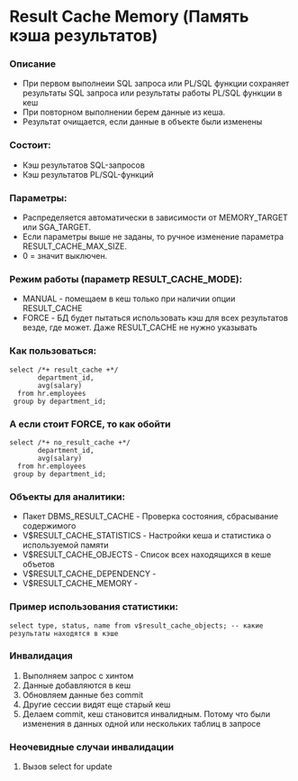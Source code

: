 # Result Cache Memory (Память кэша результатов)

### Описание 
  - При первом выполнеии SQL запроса или PL/SQL функции сохраняет результаты SQL запроса или результаты работы PL/SQL функции в кеш
  - При повторном выполнении берем данные из кеша.
  - Результат очищается, если данные в объекте были изменены

### Состоит: 
  - Кэш результатов SQL-запросов
  - Кэш результатов PL/SQL-функций

### Параметры: 
  - Распределяется автоматически в зависимости от MEMORY_TARGET или SGA_TARGET. 
  - Если параметры выше не заданы, то ручное изменение параметра RESULT_CACHE_MAX_SIZE. 
  - 0 = значит выключен.
  

### Режим работы (параметр RESULT_CACHE_MODE): 
  - MANUAL - помещаем в кеш только при наличии опции RESULT_CACHE
  - FORCE - БД будет пытаться использовать кэш для всех результатов везде, где может. Даже RESULT_CACHE не нужно указывать
  

### Как пользоваться: 
````
select /*+ result_cache +*/
       department_id, 
	   avg(salary)
  from hr.employees
 group by department_id;
````



### А если стоит FORCE, то как обойти
````
select /*+ no_result_cache +*/
       department_id, 
	   avg(salary)
  from hr.employees
 group by department_id;
````

### Объекты для аналитики: 
  - Пакет DBMS_RESULT_CACHE - Проверка состояния, сбрасывание содержимого
  - V$RESULT_CACHE_STATISTICS - Настройки кеша и статистика о используемой памяти
  - V$RESULT_CACHE_OBJECTS - Список всех находящихся в кеше объетов
  - V$RESULT_CACHE_DEPENDENCY - 
  - V$RESULT_CACHE_MEMORY - 
  
### Пример использования статистики: 
````
select type, status, name from v$result_cache_objects; -- какие результаты находятся в кэше
````


### Инвалидация
  1. Выполняем запрос с хинтом
  2. Данные добавляются в кеш
  3. Обновляем данные без commit
  4. Другие сессии видят еще старый кеш
  5. Делаем commit, кеш становится инвалидным. Потому что были изменения в данных одной или нескольких таблиц в запросе


### Неочевидные случаи инвалидации
  1. Вызов select for update
